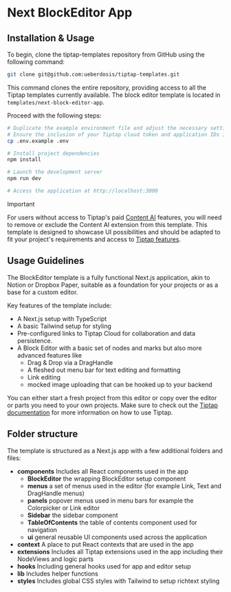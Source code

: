 # Next BlockEditor App

## Installation & Usage
To begin, clone the tiptap-templates repository from GitHub using the following command:

```bash
git clone git@github.com:ueberdosis/tiptap-templates.git
```

This command clones the entire repository, providing access to all the Tiptap templates currently available. The block
editor template is located in `templates/next-block-editor-app`.

Proceed with the following steps:

```bash
# Duplicate the example environment file and adjust the necessary settings in the .env file
# Ensure the inclusion of your Tiptap cloud token and application IDs in the .env file
cp .env.example .env

# Install project dependencies
npm install

# Launch the development server
npm run dev

# Access the application at http://localhost:3000
```

> [!Important]
> For users without access to Tiptap's paid [Content AI](https://tiptap.dev/product/content-ai) features, you will need to remove or exclude the Content AI extension from this template. This template is designed to showcase UI possibilities and should be adapted to fit your project's requirements and access to [Tiptap features](https://tiptap.dev/pricing).


## Usage Guidelines

The BlockEditor template is a fully functional Next.js application, akin to Notion or Dropbox Paper, suitable as a
foundation for your projects or as a base for a custom editor.

Key features of the template include:

- A Next.js setup with TypeScript
- A basic Tailwind setup for styling
- Pre-configured links to Tiptap Cloud for collaboration and data persistence.
- A Block Editor with a basic set of nodes and marks but also more advanced features like
  - Drag & Drop via a DragHandle
  - A fleshed out menu bar for text editing and formatting
  - Link editing
  - mocked image uploading that can be hooked up to your backend

You can either start a fresh project from this editor or copy over the editor or parts you need to your own projects.
Make sure to check out the [Tiptap documentation](https://tiptap.dev) for more information on how to use Tiptap.

## Folder structure

The template is structured as a Next.js app with a few additional folders and files:

- **components** Includes all React components used in the app
  - **BlockEditor** the wrapping BlockEditor setup component
  - **menus** a set of menus used in the editor (for example Link, Text and DragHandle menus)
  - **panels** popover menus used in menu bars for example the Colorpicker or Link editor
  - **Sidebar** the sidebar component
  - **TableOfContents** the table of contents component used for navigation
  - **ui** general reusable UI components used across the application
- **context** A place to put React contexts that are used in the app
- **extensions** Includes all Tiptap extensions used in the app including their NodeViews and logic parts
- **hooks** Including general hooks used for app and editor setup
- **lib** Includes helper functions
- **styles** Includes global CSS styles with Tailwind to setup richtext styling
